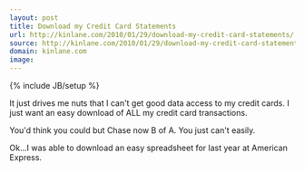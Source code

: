 ```yaml
---
layout: post
title: Download my Credit Card Statements
url: http://kinlane.com/2010/01/29/download-my-credit-card-statements/
source: http://kinlane.com/2010/01/29/download-my-credit-card-statements/
domain: kinlane.com
image: 
---
```

{% include JB/setup %}<p>It just drives me nuts that I can't get good data access to my credit cards. I just want an easy download of ALL my credit card transactions.<p></p>
You'd think you could but Chase now B of A. You just can't easily.<p></p>
Ok...I was able to download an easy spreadsheet for last year at American Express.</p>
